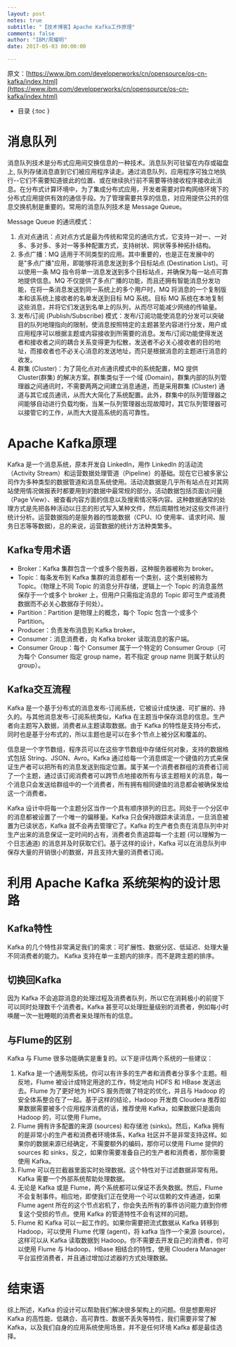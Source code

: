 ```yaml
---
layout: post
notes: true
subtitle: "【技术博客】Apache Kafka工作原理"
comments: false
author: "IBM/周耀明"
date: 2017-05-03 00:00:00

---
```



原文：[https://www.ibm.com/developerworks/cn/opensource/os-cn-kafka/index.html](https://www.ibm.com/developerworks/cn/opensource/os-cn-kafka/index.html)

*   目录
{:toc }

# 消息队列

消息队列技术是分布式应用间交换信息的一种技术。消息队列可驻留在内存或磁盘上, 队列存储消息直到它们被应用程序读走。通过消息队列，应用程序可独立地执行--它们不需要知道彼此的位置、或在继续执行前不需要等待接收程序接收此消息。在分布式计算环境中，为了集成分布式应用，开发者需要对异构网络环境下的分布式应用提供有效的通信手段。为了管理需要共享的信息，对应用提供公共的信息交换机制是重要的。常用的消息队列技术是 Message Queue。

Message Queue 的通讯模式：

1.	点对点通讯：点对点方式是最为传统和常见的通讯方式，它支持一对一、一对多、多对多、多对一等多种配置方式，支持树状、网状等多种拓扑结构。
2.	多点广播：MQ 适用于不同类型的应用。其中重要的，也是正在发展中的是"多点广播"应用，即能够将消息发送到多个目标站点 (Destination List)。可以使用一条 MQ 指令将单一消息发送到多个目标站点，并确保为每一站点可靠地提供信息。MQ 不仅提供了多点广播的功能，而且还拥有智能消息分发功能，在将一条消息发送到同一系统上的多个用户时，MQ 将消息的一个复制版本和该系统上接收者的名单发送到目标 MQ 系统。目标 MQ 系统在本地复制这些消息，并将它们发送到名单上的队列，从而尽可能减少网络的传输量。
3.	发布/订阅 (Publish/Subscribe) 模式：发布/订阅功能使消息的分发可以突破目的队列地理指向的限制，使消息按照特定的主题甚至内容进行分发，用户或应用程序可以根据主题或内容接收到所需要的消息。发布/订阅功能使得发送者和接收者之间的耦合关系变得更为松散，发送者不必关心接收者的目的地址，而接收者也不必关心消息的发送地址，而只是根据消息的主题进行消息的收发。
4.	群集 (Cluster)：为了简化点对点通讯模式中的系统配置，MQ 提供 Cluster(群集) 的解决方案。群集类似于一个域 (Domain)，群集内部的队列管理器之间通讯时，不需要两两之间建立消息通道，而是采用群集 (Cluster) 通道与其它成员通讯，从而大大简化了系统配置。此外，群集中的队列管理器之间能够自动进行负载均衡，当某一队列管理器出现故障时，其它队列管理器可以接管它的工作，从而大大提高系统的高可靠性。

# Apache Kafka原理

Kafka 是一个消息系统，原本开发自 LinkedIn，用作 LinkedIn 的活动流（Activity Stream）和运营数据处理管道（Pipeline）的基础。现在它已被多家公司作为多种类型的数据管道和消息系统使用。活动流数据是几乎所有站点在对其网站使用情况做报表时都要用到的数据中最常规的部分。活动数据包括页面访问量（Page View）、被查看内容方面的信息以及搜索情况等内容。这种数据通常的处理方式是先把各种活动以日志的形式写入某种文件，然后周期性地对这些文件进行统计分析。运营数据指的是服务器的性能数据（CPU、IO 使用率、请求时间、服务日志等等数据)，总的来说，运营数据的统计方法种类繁多。

## Kafka专用术语

*	Broker：Kafka 集群包含一个或多个服务器，这种服务器被称为 broker。
*	Topic：每条发布到 Kafka 集群的消息都有一个类别，这个类别被称为 Topic。（物理上不同 Topic 的消息分开存储，逻辑上一个 Topic 的消息虽然保存于一个或多个 broker 上，但用户只需指定消息的 Topic 即可生产或消费数据而不必关心数据存于何处）。
*	Partition：Partition 是物理上的概念，每个 Topic 包含一个或多个 Partition。
*	Producer：负责发布消息到 Kafka broker。
*	Consumer：消息消费者，向 Kafka broker 读取消息的客户端。
*	Consumer Group：每个 Consumer 属于一个特定的 Consumer Group（可为每个 Consumer 指定 group name，若不指定 group name 则属于默认的 group）。

## Kafka交互流程

Kafka 是一个基于分布式的消息发布-订阅系统，它被设计成快速、可扩展的、持久的。与其他消息发布-订阅系统类似，Kafka 在主题当中保存消息的信息。生产者向主题写入数据，消费者从主题读取数据。由于 Kafka 的特性是支持分布式，同时也是基于分布式的，所以主题也是可以在多个节点上被分区和覆盖的。

信息是一个字节数组，程序员可以在这些字节数组中存储任何对象，支持的数据格式包括 String、JSON、Avro。Kafka 通过给每一个消息绑定一个键值的方式来保证生产者可以把所有的消息发送到指定位置。属于某一个消费者群组的消费者订阅了一个主题，通过该订阅消费者可以跨节点地接收所有与该主题相关的消息，每一个消息只会发送给群组中的一个消费者，所有拥有相同键值的消息都会被确保发给这一个消费者。

Kafka 设计中将每一个主题分区当作一个具有顺序排列的日志。同处于一个分区中的消息都被设置了一个唯一的偏移量。Kafka 只会保持跟踪未读消息，一旦消息被置为已读状态，Kafka 就不会再去管理它了。Kafka 的生产者负责在消息队列中对生产出来的消息保证一定时间的占有，消费者负责追踪每一个主题 (可以理解为一个日志通道) 的消息并及时获取它们。基于这样的设计，Kafka 可以在消息队列中保存大量的开销很小的数据，并且支持大量的消费者订阅。

# 利用 Apache Kafka 系统架构的设计思路

## Kafka特性

Kafka 的几个特性非常满足我们的需求：可扩展性、数据分区、低延迟、处理大量不同消费者的能力。 Kafka 支持在单一主题内的排序，而不是跨主题的排序。

## 切换回Kafka

因为 Kafka 不会追踪消息的处理过程及消费者队列，所以它在消耗极小的前提下可以同时处理数千个消费者。Kafka 甚至可以处理批量级别的消费者，例如每小时唤醒一次一批睡眠的消费者来处理所有的信息。

## 与Flume的区别

Kafka 与 Flume 很多功能确实是重复的。以下是评估两个系统的一些建议：

1.	Kafka 是一个通用型系统。你可以有许多的生产者和消费者分享多个主题。相反地，Flume 被设计成特定用途的工作，特定地向 HDFS 和 HBase 发送出去。Flume 为了更好地为 HDFS 服务而做了特定的优化，并且与 Hadoop 的安全体系整合在了一起。基于这样的结论，Hadoop 开发商 Cloudera 推荐如果数据需要被多个应用程序消费的话，推荐使用 Kafka，如果数据只是面向 Hadoop 的，可以使用 Flume。
2.	Flume 拥有许多配置的来源 (sources) 和存储池 (sinks)。然后，Kafka 拥有的是非常小的生产者和消费者环境体系，Kafka 社区并不是非常支持这样。如果你的数据来源已经确定，不需要额外的编码，那你可以使用 Flume 提供的 sources 和 sinks，反之，如果你需要准备自己的生产者和消费者，那你需要使用 Kafka。
3.	Flume 可以在拦截器里面实时处理数据。这个特性对于过滤数据非常有用。Kafka 需要一个外部系统帮助处理数据。
4.	无论是 Kafka 或是 Flume，两个系统都可以保证不丢失数据。然后，Flume 不会复制事件。相应地，即使我们正在使用一个可以信赖的文件通道，如果 Flume agent 所在的这个节点宕机了，你会失去所有的事件访问能力直到你修复这个受损的节点。使用 Kafka 的管道特性不会有这样的问题。
5.	Flume 和 Kafka 可以一起工作的。如果你需要把流式数据从 Kafka 转移到 Hadoop，可以使用 Flume 代理 (agent)，将 kafka 当作一个来源 (source)，这样可以从 Kafka 读取数据到 Hadoop。你不需要去开发自己的消费者，你可以使用 Flume 与 Hadoop、HBase 相结合的特性，使用 Cloudera Manager 平台监控消费者，并且通过增加过滤器的方式处理数据。

# 结束语

综上所述，Kafka 的设计可以帮助我们解决很多架构上的问题。但是想要用好 Kafka 的高性能、低耦合、高可靠性、数据不丢失等特性，我们需要非常了解 Kafka，以及我们自身的应用系统使用场景，并不是任何环境 Kafka 都是最佳选择。